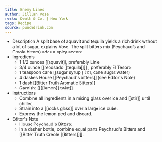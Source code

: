 ```yaml
---
title: Enemy Lines
author: Jillian Vose
resto: Death & Co. | New York
tags: Recipe
source: punchdrink.com
---
```


- Description
  A split base of aquavit and tequila yields a rich drink without a lot of sugar, explains Vose. The split bitters mix (Peychaud’s and Creole bitters) adds a spicy accent.
- Ingredients
	- 1 1/2 ounces [[aquavit]], preferably Linie
	- 3/4 ounce [[reposado [[tequila]]]] , preferably El Tesoro
	- 1 teaspoon cane [[sugar syrup]] (1:1, cane sugar:water)
	- 4 dashes House [[Peychaud's bitters]] (see Editor's Note)
	- 1 dash [[Bitter Truth Aromatic Bitters]]
	- Garnish: [[[[lemon]] twist]]
- Instructions
	- Combine all ingredients in a mixing glass over ice and [[stir]] until chilled.
	- Strain into a [[rocks glass]] over a large ice cube.
	- Express the lemon peel and discard.
- Editor's Note
	- House Peychaud's Bitters:
	- In a dasher bottle, combine equal parts Peychaud's Bitters and [[Bitter Truth Creole [[Bitters]]]].